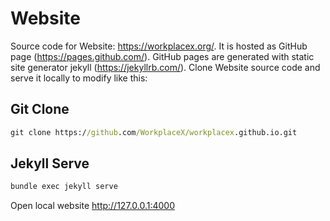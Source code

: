 # Website

Source code for Website: https://workplacex.org/. It is hosted as GitHub page (https://pages.github.com/). GitHub pages are generated with static site generator jekyll (https://jekyllrb.com/). Clone Website source code and serve it locally to modify like this:

## Git Clone
```cmd
git clone https://github.com/WorkplaceX/workplacex.github.io.git
```

## Jekyll Serve
```cmd
bundle exec jekyll serve
```
Open local website http://127.0.0.1:4000
